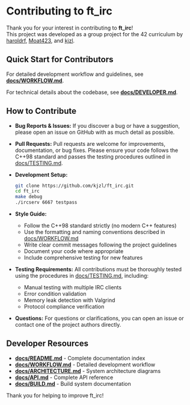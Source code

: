 # Contributing to ft_irc

Thank you for your interest in contributing to **ft_irc**!  
This project was developed as a group project for the 42 curriculum by [haroldrf](https://github.com/haroldrf), [Moat423](https://github.com/Moat423), and [kjzl](https://github.com/kjzl).

## Quick Start for Contributors

For detailed development workflow and guidelines, see **[docs/WORKFLOW.md](./docs/WORKFLOW.md)**.

For technical details about the codebase, see **[docs/DEVELOPER.md](./docs/DEVELOPER.md)**.

## How to Contribute

- **Bug Reports & Issues:**
  If you discover a bug or have a suggestion, please open an issue on GitHub with as much detail as possible.

- **Pull Requests:**
  Pull requests are welcome for improvements, documentation, or bug fixes. Please ensure your code follows the C++98 standard and passes the testing procedures outlined in [docs/TESTING.md](./docs/TESTING.md).

- **Development Setup:**
  ```bash
  git clone https://github.com/kjzl/ft_irc.git
  cd ft_irc
  make debug
  ./ircserv 6667 testpass
  ```

- **Style Guide:**
  - Follow the C++98 standard strictly (no modern C++ features)
  - Use the formatting and naming conventions described in [docs/WORKFLOW.md](./docs/WORKFLOW.md)
  - Write clear commit messages following the project guidelines
  - Document your code where appropriate
  - Include comprehensive testing for new features

- **Testing Requirements:**
  All contributions must be thoroughly tested using the procedures in [docs/TESTING.md](./docs/TESTING.md), including:
  - Manual testing with multiple IRC clients
  - Error condition validation  
  - Memory leak detection with Valgrind
  - Protocol compliance verification

- **Questions:**
  For questions or clarifications, you can open an issue or contact one of the project authors directly.

## Developer Resources

- **[docs/README.md](./docs/README.md)** - Complete documentation index
- **[docs/WORKFLOW.md](./docs/WORKFLOW.md)** - Detailed development workflow
- **[docs/ARCHITECTURE.md](./docs/ARCHITECTURE.md)** - System architecture diagrams
- **[docs/API.md](./docs/API.md)** - Complete API reference
- **[docs/BUILD.md](./docs/BUILD.md)** - Build system documentation

Thank you for helping to improve ft_irc!
